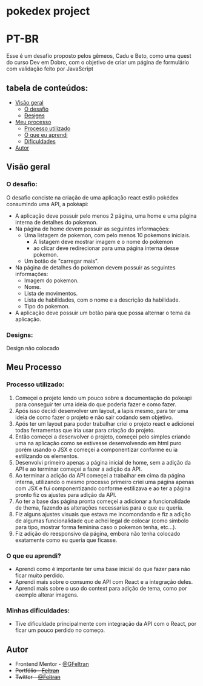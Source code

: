 # pokedex project
# PT-BR

Esse é um desafio proposto pelos gêmeos, Cadu e Beto, como uma quest do curso Dev em Dobro, com o objetivo de criar um página de formulário com validação feito por JavaScript

## tabela de conteúdos:

- [Visão geral](#visão-geral)
    - [O desafio](#o-desafio)
    - ~~[Designs](#designs)~~
- [Meu processo](#meu-processo)
    - [Processo utilizado](#processo-utilizado)
    - [O que eu aprendi](#o-que-eu-aprendi)
    - [Dificuldades](#minhas-dificuldades)
- [Autor](#autor)

## Visão geral
### O desafio:
O desafio conciste na criação de uma aplicação react estilo pokédex consumindo uma API, a pokéapi:
- A aplicação deve possuir pelo menos 2 página, uma home e uma página interna de detalhes do pokemon.
- Na página de home devem possuir as seguintes informações:
    - Uma listagem de pokemon, com pelo menos 10 pokemons iniciais.
        - A listagem deve mostrar imagem e o nome do pokemon
        - ao clicar deve redirecionar para uma página interna desse pokemon.
    - Um botão de "carregar mais". 
- Na página de detalhes do pokemon devem possuir as seguintes informações:
    - Imagem do pokemon.
    - Nome.
    - Lista de movimentos.
    - Lista de habilidades, com o nome e a descrição da habilidade.
    - Tipo do pokemon.
- A aplicação deve possuir um botão para que possa alternar o tema da aplicação. 

### Designs:
Design não colocado 

## Meu Processo
### Processo utilizado:
1. Começei o projeto lendo um pouco sobre a documentação do pokeapi para conseguir ter uma ideia do que poderia fazer e como fazer.
2. Após isso decidi desenvolver um layout, a lapis mesmo, para ter uma ideia de como fazer o projeto e não sair codando sem objetivo.
3. Após ter um layout para poder trabalhar criei o projeto react e adicionei todas ferramentas que iria usar para criação do projeto.
4. Então começei a desenvolver o projeto, começei pelo simples criando uma na aplicação como se estivesse desenvolvendo em html puro porém usando o JSX e começei a componentizar conforme eu ia estilizando os elementos.
5. Desenvolvi primeiro apenas a página inicial de home, sem a adição da API e ao terminar começei a fazer a adição da API.
6. Ao terminar a adição da API começei a trabalhar em cima da página interna, utilizando o mesmo processo primeiro criei uma página apenas com JSX e fui componentizando conforme estilizava e ao ter a página pronto fiz os ajustes para adição da API.
7. Ao ter a base das página pronta começei a adicionar a funcionalidade de thema, fazendo as alterações necessarias para o que eu queria.
8. Fiz alguns ajustes visuais que estava me incomondando e fiz a adição de algumas funcionalidade que achei legal de colocar (como simbolo para tipo, mostrar forma feminina caso o pokemon tenha, etc...).
9. Fiz adição do reesponsivo da página, embora não tenha colocado exatamente como eu queria que ficasse.

### O que eu aprendi?

- Aprendi como é importante ter uma base inicial do que fazer para não ficar muito perdido.
- Aprendi mais sobre o consumo de API com React e a integração deles.
- Aprendi mais sobre o uso do context para adição de tema, como por exemplo alterar imagens.

### Minhas dificuldades:

- Tive dificuldade principalmente com integração da API com o React, por ficar um pouco perdido no começo.

## Autor

- Frontend Mentor - [@GFeltran](https://www.frontendmentor.io/profile/GFeltran)
- ~~Portfólio - [Feltran]()~~
- ~~Twitter - [@Feltran]()~~
